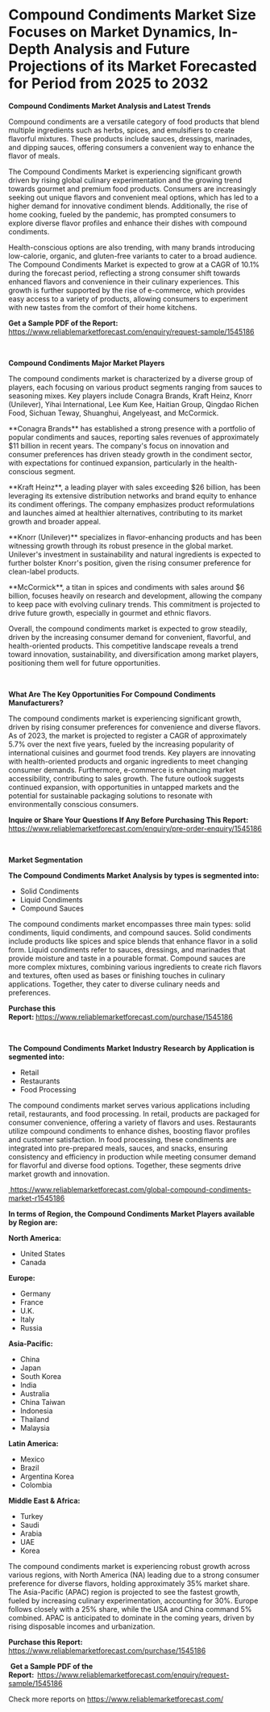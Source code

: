 <p><h1>Compound Condiments Market Size Focuses on Market Dynamics, In-Depth Analysis and Future Projections of its Market Forecasted for Period from 2025 to 2032</h1></p><p><strong>Compound Condiments Market Analysis and Latest Trends</strong></p>
<p><p>Compound condiments are a versatile category of food products that blend multiple ingredients such as herbs, spices, and emulsifiers to create flavorful mixtures. These products include sauces, dressings, marinades, and dipping sauces, offering consumers a convenient way to enhance the flavor of meals.</p><p>The Compound Condiments Market is experiencing significant growth driven by rising global culinary experimentation and the growing trend towards gourmet and premium food products. Consumers are increasingly seeking out unique flavors and convenient meal options, which has led to a higher demand for innovative condiment blends. Additionally, the rise of home cooking, fueled by the pandemic, has prompted consumers to explore diverse flavor profiles and enhance their dishes with compound condiments.</p><p>Health-conscious options are also trending, with many brands introducing low-calorie, organic, and gluten-free variants to cater to a broad audience. The Compound Condiments Market is expected to grow at a CAGR of 10.1% during the forecast period, reflecting a strong consumer shift towards enhanced flavors and convenience in their culinary experiences. This growth is further supported by the rise of e-commerce, which provides easy access to a variety of products, allowing consumers to experiment with new tastes from the comfort of their home kitchens.</p></p>
<p><strong>Get a Sample PDF of the Report:&nbsp;</strong> <a href="https://www.reliablemarketforecast.com/enquiry/request-sample/1545186?utm_campaign=2736&utm_medium=2&utm_source=Github&utm_content=ia&utm_term=07042025&utm_id=compound-condiments">https://www.reliablemarketforecast.com/enquiry/request-sample/1545186</a></p>
<p>&nbsp;</p>
<p><strong>Compound Condiments Major Market Players</strong></p>
<p><p>The compound condiments market is characterized by a diverse group of players, each focusing on various product segments ranging from sauces to seasoning mixes. Key players include Conagra Brands, Kraft Heinz, Knorr (Unilever), Yihai International, Lee Kum Kee, Haitian Group, Qingdao Richen Food, Sichuan Teway, Shuanghui, Angelyeast, and McCormick. </p><p>**Conagra Brands** has established a strong presence with a portfolio of popular condiments and sauces, reporting sales revenues of approximately $11 billion in recent years. The company's focus on innovation and consumer preferences has driven steady growth in the condiment sector, with expectations for continued expansion, particularly in the health-conscious segment.</p><p>**Kraft Heinz**, a leading player with sales exceeding $26 billion, has been leveraging its extensive distribution networks and brand equity to enhance its condiment offerings. The company emphasizes product reformulations and launches aimed at healthier alternatives, contributing to its market growth and broader appeal.</p><p>**Knorr (Unilever)** specializes in flavor-enhancing products and has been witnessing growth through its robust presence in the global market. Unilever's investment in sustainability and natural ingredients is expected to further bolster Knorr's position, given the rising consumer preference for clean-label products.</p><p>**McCormick**, a titan in spices and condiments with sales around $6 billion, focuses heavily on research and development, allowing the company to keep pace with evolving culinary trends. This commitment is projected to drive future growth, especially in gourmet and ethnic flavors.</p><p>Overall, the compound condiments market is expected to grow steadily, driven by the increasing consumer demand for convenient, flavorful, and health-oriented products. This competitive landscape reveals a trend toward innovation, sustainability, and diversification among market players, positioning them well for future opportunities.</p></p>
<p>&nbsp;</p>
<p><strong>What Are The Key Opportunities For Compound Condiments Manufacturers?</strong></p>
<p><p>The compound condiments market is experiencing significant growth, driven by rising consumer preferences for convenience and diverse flavors. As of 2023, the market is projected to register a CAGR of approximately 5.7% over the next five years, fueled by the increasing popularity of international cuisines and gourmet food trends. Key players are innovating with health-oriented products and organic ingredients to meet changing consumer demands. Furthermore, e-commerce is enhancing market accessibility, contributing to sales growth. The future outlook suggests continued expansion, with opportunities in untapped markets and the potential for sustainable packaging solutions to resonate with environmentally conscious consumers.</p></p>
<p><strong>Inquire or Share Your Questions If Any Before Purchasing This Report:</strong> <a href="https://www.reliablemarketforecast.com/enquiry/pre-order-enquiry/1545186?utm_campaign=2736&utm_medium=2&utm_source=Github&utm_content=ia&utm_term=07042025&utm_id=compound-condiments">https://www.reliablemarketforecast.com/enquiry/pre-order-enquiry/1545186</a></p>
<p>&nbsp;</p>
<p><strong>Market Segmentation</strong></p>
<p><strong>The Compound Condiments Market Analysis by types is segmented into:</strong></p>
<p><ul><li>Solid Condiments</li><li>Liquid Condiments</li><li>Compound Sauces</li></ul></p>
<p><p>The compound condiments market encompasses three main types: solid condiments, liquid condiments, and compound sauces. Solid condiments include products like spices and spice blends that enhance flavor in a solid form. Liquid condiments refer to sauces, dressings, and marinades that provide moisture and taste in a pourable format. Compound sauces are more complex mixtures, combining various ingredients to create rich flavors and textures, often used as bases or finishing touches in culinary applications. Together, they cater to diverse culinary needs and preferences.</p></p>
<p><strong>Purchase this Report:&nbsp;</strong><a href="https://www.reliablemarketforecast.com/purchase/1545186?utm_campaign=2736&utm_medium=2&utm_source=Github&utm_content=ia&utm_term=07042025&utm_id=compound-condiments">https://www.reliablemarketforecast.com/purchase/1545186</a></p>
<p>&nbsp;</p>
<p><strong>The Compound Condiments Market Industry Research by Application is segmented into:</strong></p>
<p><ul><li>Retail</li><li>Restaurants</li><li>Food Processing</li></ul></p>
<p><p>The compound condiments market serves various applications including retail, restaurants, and food processing. In retail, products are packaged for consumer convenience, offering a variety of flavors and uses. Restaurants utilize compound condiments to enhance dishes, boosting flavor profiles and customer satisfaction. In food processing, these condiments are integrated into pre-prepared meals, sauces, and snacks, ensuring consistency and efficiency in production while meeting consumer demand for flavorful and diverse food options. Together, these segments drive market growth and innovation.</p></p>
<p><a href="https://www.reliablemarketforecast.com/global-compound-condiments-market-r1545186?utm_campaign=2736&utm_medium=2&utm_source=Github&utm_content=ia&utm_term=07042025&utm_id=compound-condiments">&nbsp;https://www.reliablemarketforecast.com/global-compound-condiments-market-r1545186</a></p>
<p><strong>In terms of Region, the Compound Condiments Market Players available by Region are:</strong></p>
<p>
    <p> <strong> North America: </strong>
        <ul>
            <li>United States</li>
            <li>Canada</li>
        </ul>
        </p> 
    <p> <strong> Europe: </strong>
        <ul>
            <li>Germany</li>
            <li>France</li>
            <li>U.K.</li>
            <li>Italy</li>
            <li>Russia</li>
        </ul>
        </p> 
    <p> <strong> Asia-Pacific: </strong>
        <ul>
            <li>China</li>
            <li>Japan</li>
            <li>South Korea</li>
            <li>India</li>
            <li>Australia</li>
            <li>China Taiwan</li>
            <li>Indonesia</li>
            <li>Thailand</li>
            <li>Malaysia</li>
        </ul>
        </p> 
    <p> <strong> Latin America: </strong>
        <ul>
            <li>Mexico</li>
            <li>Brazil</li>
            <li>Argentina Korea</li>
            <li>Colombia</li>
        </ul>
        </p> 
    <p> <strong> Middle East & Africa: </strong>
        <ul>
            <li>Turkey</li>
            <li>Saudi</li>
            <li>Arabia</li>
            <li>UAE</li>
            <li>Korea</li>
        </ul>
    </p>
    </p>
<p><p>The compound condiments market is experiencing robust growth across various regions, with North America (NA) leading due to a strong consumer preference for diverse flavors, holding approximately 35% market share. The Asia-Pacific (APAC) region is projected to see the fastest growth, fueled by increasing culinary experimentation, accounting for 30%. Europe follows closely with a 25% share, while the USA and China command 5% combined. APAC is anticipated to dominate in the coming years, driven by rising disposable incomes and urbanization.</p></p>
<p><strong>Purchase this Report: </strong><a href="https://www.reliablemarketforecast.com/purchase/1545186?utm_campaign=2736&utm_medium=2&utm_source=Github&utm_content=ia&utm_term=07042025&utm_id=compound-condiments">https://www.reliablemarketforecast.com/purchase/1545186</a></p>
<p>&nbsp;<strong>Get a Sample PDF of the Report:&nbsp;&nbsp;</strong><a href="https://www.reliablemarketforecast.com/enquiry/request-sample/1545186?utm_campaign=2736&utm_medium=2&utm_source=Github&utm_content=ia&utm_term=07042025&utm_id=compound-condiments">https://www.reliablemarketforecast.com/enquiry/request-sample/1545186</a></p>
<p><strong></strong></p>
<p>Check more reports on <a href="https://www.reliablemarketforecast.com/?utm_campaign=2736&utm_medium=2&utm_source=Github&utm_content=ia&utm_term=07042025&utm_id=compound-condiments">https://www.reliablemarketforecast.com/</a></p>